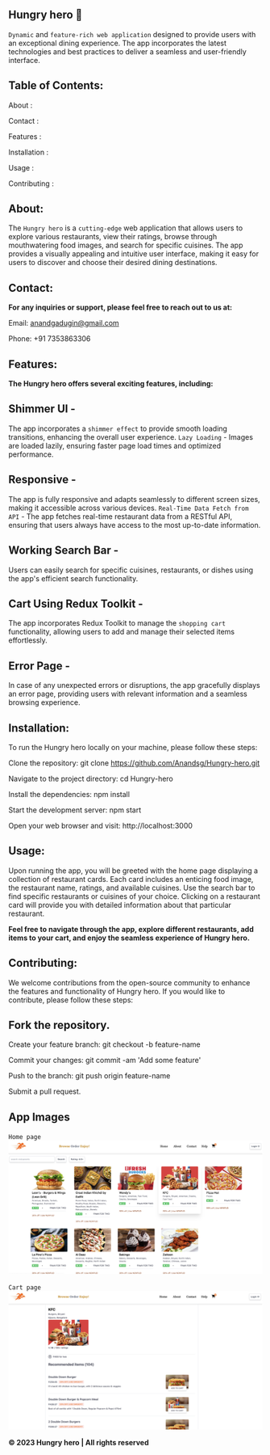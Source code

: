 ## Hungry hero 🚀

`Dynamic` and `feature-rich web application` designed to provide users with an exceptional dining experience. The app incorporates the latest technologies and best practices to deliver a seamless and user-friendly interface.

## Table of Contents:

About :

Contact :

Features :

Installation :

Usage :

Contributing :

## About:

The `Hungry hero` is a `cutting-edge` web application that allows users to explore various restaurants, view their ratings, browse through mouthwatering food images, and search for specific cuisines. The app provides a visually appealing and intuitive user interface, making it easy for users to discover and choose their desired dining destinations.

## Contact:

**For any inquiries or support, please feel free to reach out to us at:**

Email: anandgadugin@gmail.com

Phone: +91 7353863306

## Features:

**The Hungry hero offers several exciting features, including:**

## Shimmer UI -

The app incorporates a `shimmer effect` to provide smooth loading transitions, enhancing the overall user experience.
`Lazy Loading` - Images are loaded lazily, ensuring faster page load times and optimized performance.

## Responsive -

The app is fully responsive and adapts seamlessly to different screen sizes, making it accessible across various devices.
`Real-Time Data Fetch from API` - The app fetches real-time restaurant data from a RESTful API, ensuring that users always have access to the most up-to-date information.

## Working Search Bar -

Users can easily search for specific cuisines, restaurants, or dishes using the app's efficient search functionality.

## Cart Using Redux Toolkit -

The app incorporates Redux Toolkit to manage the `shopping cart` functionality, allowing users to add and manage their selected items effortlessly.

## Error Page -

In case of any unexpected errors or disruptions, the app gracefully displays an error page, providing users with relevant information and a seamless browsing experience.

## Installation:

To run the Hungry hero locally on your machine, please follow these steps:

Clone the repository: git clone https://github.com/Anandsg/Hungry-hero.git

Navigate to the project directory: cd Hungry-hero

Install the dependencies: npm install

Start the development server: npm start

Open your web browser and visit: http://localhost:3000

## Usage:

Upon running the app, you will be greeted with the home page displaying a collection of restaurant cards. Each card includes an enticing food image, the restaurant name, ratings, and available cuisines. Use the search bar to find specific restaurants or cuisines of your choice. Clicking on a restaurant card will provide you with detailed information about that particular restaurant.

**Feel free to navigate through the app, explore different restaurants, add items to your cart, and enjoy the seamless experience of Hungry hero.**

## Contributing:

We welcome contributions from the open-source community to enhance the features and functionality of Hungry hero. If you would like to contribute, please follow these steps:

## Fork the repository.

Create your feature branch: git checkout -b feature-name

Commit your changes: git commit -am 'Add some feature'

Push to the branch: git push origin feature-name

Submit a pull request.

## App Images

`Home page`
![Alt text](<Screenshot 2023-09-20 at 10.44.55 PM.png>)

`Cart page`
![Alt text](<Screenshot 2023-09-20 at 10.45.53 PM.png>)

**© 2023 Hungry hero | All rights reserved**
